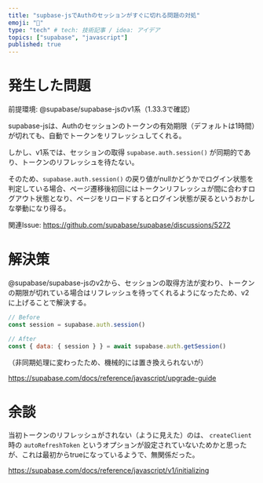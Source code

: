 ```yaml
---
title: "supbase-jsでAuthのセッションがすぐに切れる問題の対処"
emoji: "🐷"
type: "tech" # tech: 技術記事 / idea: アイデア
topics: ["supabase", "javascript"]
published: true
---
```

# 発生した問題

前提環境: @supabase/supabase-jsのv1系（1.33.3で確認）

supabase-jsは、Authのセッションのトークンの有効期限（デフォルトは1時間）が切れても、自動でトークンをリフレッシュしてくれる。

しかし、v1系では、セッションの取得 `supabase.auth.session()` が同期的であり、トークンのリフレッシュを待たない。

そのため、`supabase.auth.session()` の戻り値がnullかどうかでログイン状態を判定している場合、ページ遷移後初回にはトークンリフレッシュが間に合わすログアウト状態となり、ページをリロードするとログイン状態が戻るというおかしな挙動になり得る。

関連Issue: https://github.com/supabase/supabase/discussions/5272

# 解決策

@supabase/supabase-jsのv2から、セッションの取得方法が変わり、トークンの期限が切れている場合はリフレッシュを待ってくれるようになったため、v2に上げることで解決する。

```js
// Before
const session = supabase.auth.session()

// After
const { data: { session } } = await supabase.auth.getSession()
```

（非同期処理に変わったため、機械的には置き換えられないが）

https://supabase.com/docs/reference/javascript/upgrade-guide

# 余談

当初トークンのリフレッシュがされない（ように見えた）のは、 `createClient` 時の `autoRefreshToken` というオプションが設定されていないためかと思ったが、これは最初からtrueになっているようで、無関係だった。

https://supabase.com/docs/reference/javascript/v1/initializing
